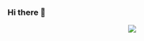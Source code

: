 ### Hi there 👋

<!-- [![Anurag's GitHub stats](https://github-readme-stats.vercel.app/api?username=NaCl117&custom_title=🌸Estatísticas+-+Ana+Clara+Alves🌸)](https://github.com/anuraghazra/github-readme-stats)
[![Top Langs](https://github-readme-stats.vercel.app/api/top-langs/?username=NaCl117&layout=compact)](https://github.com/anuraghazra/github-readme-stats) -->
<div align="center" dir="auto" <img style="max-width: 100%;" src="https://github-readme-stats.vercel.app/api?username=hussaino03&show_icons=true&theme=radical" />
 <img style="max-width: 100%;" src="https://github-readme-stats.vercel.app/api/top-langs/?username=hussaino03&theme=radical&layout=compact" />
</div>
